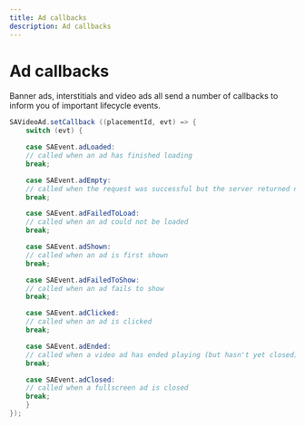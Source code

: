 ```yaml
---
title: Ad callbacks
description: Ad callbacks
---
```


# Ad callbacks

Banner ads, interstitials and video ads all send a number of callbacks to inform you of important lifecycle events.

```c#
SAVideoAd.setCallback ((placementId, evt) => {
    switch (evt) {

    case SAEvent.adLoaded:
    // called when an ad has finished loading
    break;

    case SAEvent.adEmpty:
    // called when the request was successful but the server returned no ad
    break;

    case SAEvent.adFailedToLoad:
    // called when an ad could not be loaded
    break;

    case SAEvent.adShown:
    // called when an ad is first shown
    break;

    case SAEvent.adFailedToShow:
    // called when an ad fails to show
    break;

    case SAEvent.adClicked:
    // called when an ad is clicked
    break;

    case SAEvent.adEnded:
    // called when a video ad has ended playing (but hasn't yet closed)
    break;

    case SAEvent.adClosed:
    // called when a fullscreen ad is closed
    break;
    }
});
```
